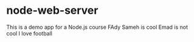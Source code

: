 # node-web-server
This is a demo app for a Node.js course
FAdy Sameh is cool
Emad is not cool
I love football
